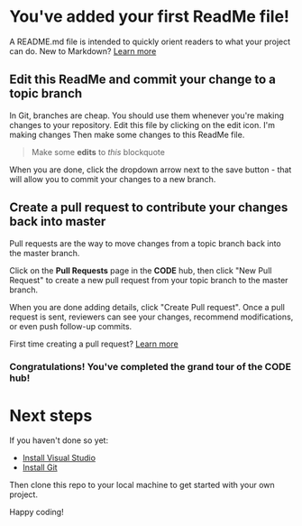 # You've added your first ReadMe file!
A README.md file is intended to quickly orient readers to what your project can do.  New to Markdown? [Learn more](http://go.microsoft.com/fwlink/p/?LinkId=524306&clcid=0x409)

## Edit this ReadMe and commit your change to a topic branch
In Git, branches are cheap.  You should use them whenever you're making changes to your repository.  Edit this file by clicking on the edit icon.
I'm making changes
Then make some changes to this ReadMe file.

> Make some **edits** to _this_ blockquote

When you are done, click the dropdown arrow next to the save button - that will allow you to commit your changes to a new branch.

## Create a pull request to contribute your changes back into master
Pull requests are the way to move changes from a topic branch back into the master branch.

Click on the **Pull Requests** page in the **CODE** hub, then click "New Pull Request" to create a new pull request from your topic branch to the master branch.

When you are done adding details, click "Create Pull request". Once a pull request is sent, reviewers can see your changes, recommend modifications, or even push follow-up commits.

First time creating a pull request?  [Learn more](http://go.microsoft.com/fwlink/?LinkId=533211&clcid=0x409)

### Congratulations! You've completed the grand tour of the CODE hub!

# Next steps

If you haven't done so yet:
* [Install Visual Studio](http://go.microsoft.com/fwlink/?LinkId=309297&clcid=0x409&slcid=0x409)
* [Install Git](http://git-scm.com/downloads)

Then clone this repo to your local machine to get started with your own project.

Happy coding!
